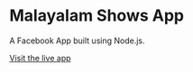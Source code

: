 # Malayalam Shows App

A Facebook App built using Node.js.

[Visit the live app](https://apps.facebook.com/malayalamshow/)